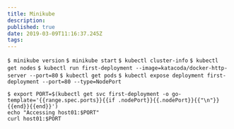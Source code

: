 ```yaml
---
title: Minikube
description: 
published: true
date: 2019-03-09T11:16:37.245Z
tags: 
---
```


`$ minikube version`
`$ minikube start`
`$ kubectl cluster-info`
`$ kubectl get nodes`
`$ kubectl run first-deployment --image=katacoda/docker-http-server --port=80`
`$ kubectl get pods`
`$ kubectl expose deployment first-deployment --port=80 --type=NodePort`
```
$ export PORT=$(kubectl get svc first-deployment -o go-template='{{range.spec.ports}}{{if .nodePort}}{{.nodePort}}{{"\n"}}{{end}}{{end}}')
echo "Accessing host01:$PORT"
curl host01:$PORT
```